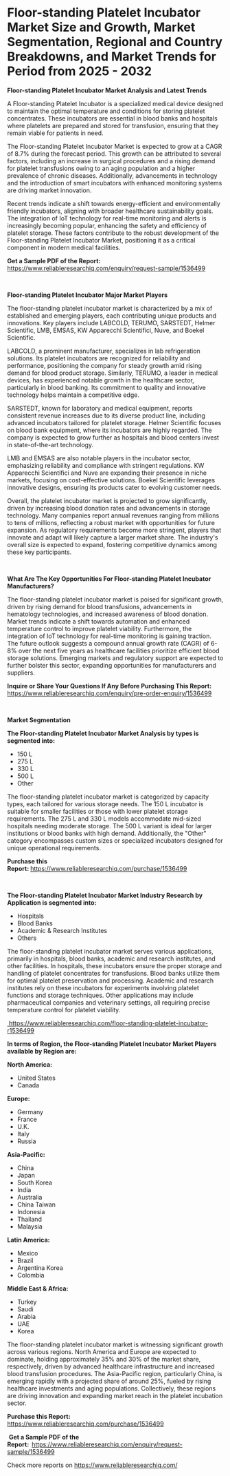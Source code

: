 <p><h1>Floor-standing Platelet Incubator Market Size and Growth, Market Segmentation, Regional and Country Breakdowns, and Market Trends for Period from 2025 -  2032</h1></p><p><strong>Floor-standing Platelet Incubator Market Analysis and Latest Trends</strong></p>
<p><p>A Floor-standing Platelet Incubator is a specialized medical device designed to maintain the optimal temperature and conditions for storing platelet concentrates. These incubators are essential in blood banks and hospitals where platelets are prepared and stored for transfusion, ensuring that they remain viable for patients in need.</p><p>The Floor-standing Platelet Incubator Market is expected to grow at a CAGR of 8.7% during the forecast period. This growth can be attributed to several factors, including an increase in surgical procedures and a rising demand for platelet transfusions owing to an aging population and a higher prevalence of chronic diseases. Additionally, advancements in technology and the introduction of smart incubators with enhanced monitoring systems are driving market innovation. </p><p>Recent trends indicate a shift towards energy-efficient and environmentally friendly incubators, aligning with broader healthcare sustainability goals. The integration of IoT technology for real-time monitoring and alerts is increasingly becoming popular, enhancing the safety and efficiency of platelet storage. These factors contribute to the robust development of the Floor-standing Platelet Incubator Market, positioning it as a critical component in modern medical facilities.</p></p>
<p><strong>Get a Sample PDF of the Report:&nbsp;</strong> <a href="https://www.reliableresearchiq.com/enquiry/request-sample/1536499?utm_campaign=3035&utm_medium=2&utm_source=Github&utm_content=ia&utm_term=04032025&utm_id=floor-standing-platelet-incubator">https://www.reliableresearchiq.com/enquiry/request-sample/1536499</a></p>
<p>&nbsp;</p>
<p><strong>Floor-standing Platelet Incubator Major Market Players</strong></p>
<p><p>The floor-standing platelet incubator market is characterized by a mix of established and emerging players, each contributing unique products and innovations. Key players include LABCOLD, TERUMO, SARSTEDT, Helmer Scientific, LMB, EMSAS, KW Apparecchi Scientifici, Nuve, and Boekel Scientific.</p><p>LABCOLD, a prominent manufacturer, specializes in lab refrigeration solutions. Its platelet incubators are recognized for reliability and performance, positioning the company for steady growth amid rising demand for blood product storage. Similarly, TERUMO, a leader in medical devices, has experienced notable growth in the healthcare sector, particularly in blood banking. Its commitment to quality and innovative technology helps maintain a competitive edge.</p><p>SARSTEDT, known for laboratory and medical equipment, reports consistent revenue increases due to its diverse product line, including advanced incubators tailored for platelet storage. Helmer Scientific focuses on blood bank equipment, where its incubators are highly regarded. The company is expected to grow further as hospitals and blood centers invest in state-of-the-art technology.</p><p>LMB and EMSAS are also notable players in the incubator sector, emphasizing reliability and compliance with stringent regulations. KW Apparecchi Scientifici and Nuve are expanding their presence in niche markets, focusing on cost-effective solutions. Boekel Scientific leverages innovative designs, ensuring its products cater to evolving customer needs.</p><p>Overall, the platelet incubator market is projected to grow significantly, driven by increasing blood donation rates and advancements in storage technology. Many companies report annual revenues ranging from millions to tens of millions, reflecting a robust market with opportunities for future expansion. As regulatory requirements become more stringent, players that innovate and adapt will likely capture a larger market share. The industry's overall size is expected to expand, fostering competitive dynamics among these key participants.</p></p>
<p>&nbsp;</p>
<p><strong>What Are The Key Opportunities For Floor-standing Platelet Incubator Manufacturers?</strong></p>
<p><p>The floor-standing platelet incubator market is poised for significant growth, driven by rising demand for blood transfusions, advancements in hematology technologies, and increased awareness of blood donation. Market trends indicate a shift towards automation and enhanced temperature control to improve platelet viability. Furthermore, the integration of IoT technology for real-time monitoring is gaining traction. The future outlook suggests a compound annual growth rate (CAGR) of 6-8% over the next five years as healthcare facilities prioritize efficient blood storage solutions. Emerging markets and regulatory support are expected to further bolster this sector, expanding opportunities for manufacturers and suppliers.</p></p>
<p><strong>Inquire or Share Your Questions If Any Before Purchasing This Report:</strong> <a href="https://www.reliableresearchiq.com/enquiry/pre-order-enquiry/1536499?utm_campaign=3035&utm_medium=2&utm_source=Github&utm_content=ia&utm_term=04032025&utm_id=floor-standing-platelet-incubator">https://www.reliableresearchiq.com/enquiry/pre-order-enquiry/1536499</a></p>
<p>&nbsp;</p>
<p><strong>Market Segmentation</strong></p>
<p><strong>The Floor-standing Platelet Incubator Market Analysis by types is segmented into:</strong></p>
<p><ul><li>150 L</li><li>275 L</li><li>330 L</li><li>500 L</li><li>Other</li></ul></p>
<p><p>The floor-standing platelet incubator market is categorized by capacity types, each tailored for various storage needs. The 150 L incubator is suitable for smaller facilities or those with lower platelet storage requirements. The 275 L and 330 L models accommodate mid-sized hospitals needing moderate storage. The 500 L variant is ideal for larger institutions or blood banks with high demand. Additionally, the "Other" category encompasses custom sizes or specialized incubators designed for unique operational requirements.</p></p>
<p><strong>Purchase this Report:&nbsp;</strong><a href="https://www.reliableresearchiq.com/purchase/1536499?utm_campaign=3035&utm_medium=2&utm_source=Github&utm_content=ia&utm_term=04032025&utm_id=floor-standing-platelet-incubator">https://www.reliableresearchiq.com/purchase/1536499</a></p>
<p>&nbsp;</p>
<p><strong>The Floor-standing Platelet Incubator Market Industry Research by Application is segmented into:</strong></p>
<p><ul><li>Hospitals</li><li>Blood Banks</li><li>Academic & Research Institutes</li><li>Others</li></ul></p>
<p><p>The floor-standing platelet incubator market serves various applications, primarily in hospitals, blood banks, academic and research institutes, and other facilities. In hospitals, these incubators ensure the proper storage and handling of platelet concentrates for transfusions. Blood banks utilize them for optimal platelet preservation and processing. Academic and research institutes rely on these incubators for experiments involving platelet functions and storage techniques. Other applications may include pharmaceutical companies and veterinary settings, all requiring precise temperature control for platelet viability.</p></p>
<p><a href="https://www.reliableresearchiq.com/floor-standing-platelet-incubator-r1536499?utm_campaign=3035&utm_medium=2&utm_source=Github&utm_content=ia&utm_term=04032025&utm_id=floor-standing-platelet-incubator">&nbsp;https://www.reliableresearchiq.com/floor-standing-platelet-incubator-r1536499</a></p>
<p><strong>In terms of Region, the Floor-standing Platelet Incubator Market Players available by Region are:</strong></p>
<p>
    <p> <strong> North America: </strong>
        <ul>
            <li>United States</li>
            <li>Canada</li>
        </ul>
        </p> 
    <p> <strong> Europe: </strong>
        <ul>
            <li>Germany</li>
            <li>France</li>
            <li>U.K.</li>
            <li>Italy</li>
            <li>Russia</li>
        </ul>
        </p> 
    <p> <strong> Asia-Pacific: </strong>
        <ul>
            <li>China</li>
            <li>Japan</li>
            <li>South Korea</li>
            <li>India</li>
            <li>Australia</li>
            <li>China Taiwan</li>
            <li>Indonesia</li>
            <li>Thailand</li>
            <li>Malaysia</li>
        </ul>
        </p> 
    <p> <strong> Latin America: </strong>
        <ul>
            <li>Mexico</li>
            <li>Brazil</li>
            <li>Argentina Korea</li>
            <li>Colombia</li>
        </ul>
        </p> 
    <p> <strong> Middle East & Africa: </strong>
        <ul>
            <li>Turkey</li>
            <li>Saudi</li>
            <li>Arabia</li>
            <li>UAE</li>
            <li>Korea</li>
        </ul>
    </p>
    </p>
<p><p>The floor-standing platelet incubator market is witnessing significant growth across various regions. North America and Europe are expected to dominate, holding approximately 35% and 30% of the market share, respectively, driven by advanced healthcare infrastructure and increased blood transfusion procedures. The Asia-Pacific region, particularly China, is emerging rapidly with a projected share of around 25%, fueled by rising healthcare investments and aging populations. Collectively, these regions are driving innovation and expanding market reach in the platelet incubation sector.</p></p>
<p><strong>Purchase this Report: </strong><a href="https://www.reliableresearchiq.com/purchase/1536499?utm_campaign=3035&utm_medium=2&utm_source=Github&utm_content=ia&utm_term=04032025&utm_id=floor-standing-platelet-incubator">https://www.reliableresearchiq.com/purchase/1536499</a></p>
<p>&nbsp;<strong>Get a Sample PDF of the Report:&nbsp;&nbsp;</strong><a href="https://www.reliableresearchiq.com/enquiry/request-sample/1536499?utm_campaign=3035&utm_medium=2&utm_source=Github&utm_content=ia&utm_term=04032025&utm_id=floor-standing-platelet-incubator">https://www.reliableresearchiq.com/enquiry/request-sample/1536499</a></p>
<p><strong></strong></p>
<p>Check more reports on <a href="https://www.reliableresearchiq.com/?utm_campaign=3035&utm_medium=2&utm_source=Github&utm_content=ia&utm_term=04032025&utm_id=floor-standing-platelet-incubator">https://www.reliableresearchiq.com/</a></p>